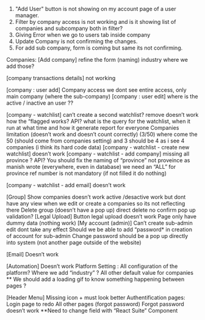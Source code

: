 
1. "Add User" button is not showing on my account page of a user manager.
2. Filter by company access is not working and is it showing list of companies and subcompany both in filter?
3. Giving Error when we go to users tab inside company
4. Update Company is not confirming the changes.
5. For add sub company, form is coming but same its not confirming.



Companies:
[Add company]
    refine the form (naming)
    industry where we add those?

[company transactions details]
    not working



[company : user add]
    Company access we dont see entire access, only main company (where the sub-company)
[company : user edit]
    where is the active / inactive an user ??

[company - watchlist]
    can’t create a second watchlist?
    remove doesn’t work
    how the “flagged works? API?
    what is the query for the watchlist, when it run at what time and how it generate report for everyone
    Companies limitation (doesn’t work and doesn’t count correctly) (3/50) where come the 50 (should come from companies setting) and 3 should be 4 as i see 4 companies (i think its hard code data)
[company - watchlist - create new watchlist]
    doesn’t work
[company - watchlist - add company]
    missing all province ? API?
    You should fix the naming of “province” not proveince as manish wrote (everywhere, even in database)
    we need an “ALL” for province
    ref number is not mandatory (if not filled it do nothing)
	
[company - watchlist - add email]
    doesn’t work



[Group]
Show companies doesn’t work
active /desactive work but dont have any view when we edit or create a companies so its not reflecting there
Delete group (doesn’t have a pop up) direct delete no confirm pop up validation?
[Legal Upload]
Button legal upload doesn’t work
Page only have dummy data (nothing work)
[My account (admin)]
Can’t create sub-admin
edit dont take any effect
Should we be able to add “password* in creation of account for sub-admin
Change password should be a pop up directly into system (not another page outside of the website)
	
[Email]
Doesn’t work

[Automation]
Doesn’t work
Platform Setting :
All configuration of the platform?
Where we add “industry” ?
All other default value for companies
** We should add a loading gif to know something happening between pages ?


[Header Menu]
Missing icon + must look better
Authentification pages:
Login page to redo
All other pages (forgot password)
Forgot password doesn’t work
**Need to change field with “React Suite” Component



